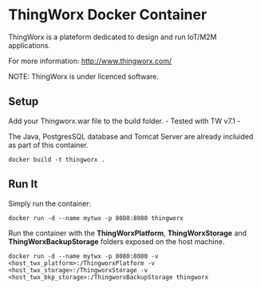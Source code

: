 # ThingWorx Docker Container

ThingWorx is a plateform dedicated to design and run IoT/M2M applications.

For more information: http://www.thingworx.com/

NOTE: ThingWorx is under licenced software.

## Setup

Add your Thingworx.war file to the build folder. - Tested with TW v7.1 -

The Java, PostgresSQL database and Tomcat Server are already incluided as part of this container.

```
docker build -t thingworx .
```

## Run It

Simply run the container:
```
docker run -d --name mytwx -p 8080:8080 thingworx
```

Run the container with the **ThingWorxPlatform**, **ThingWorxStorage** and **ThingWorxBackupStorage** folders exposed on the host machine.
```
docker run -d --name mytwx -p 8080:8080 -v <host_twx_platform>:/ThingworxPlatform -v  <host_twx_storage>:/ThingworxStorage -v  <host_twx_bkp_storage>:/ThingworxBackupStorage thingworx
```

